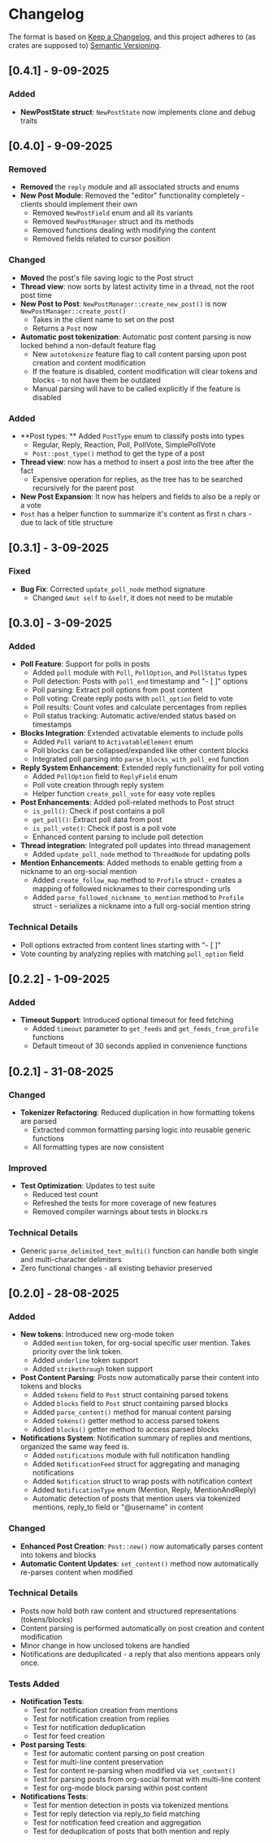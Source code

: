 # Changelog

The format is based on [Keep a Changelog](https://keepachangelog.com/en/1.0.0/),
and this project adheres to (as crates are supposed to) [Semantic Versioning](https://semver.org/spec/v2.0.0.html).

## [0.4.1] - 9-09-2025
### Added
- **NewPostState struct**: `NewPostState` now implements clone and debug traits

## [0.4.0] - 9-09-2025

### Removed
- **Removed** the `reply` module and all associated structs and enums
- **New Post Module**: Removed the "editor" functionality completely - clients should implement their own
  - Removed `NewPostField` enum and all its variants
  - Removed `NewPostManager` struct and its methods
  - Removed functions dealing with modifying the content
  - Removed fields related to cursor position

### Changed
- **Moved** the post's file saving logic to the Post struct
- **Thread view**: now sorts by latest activity time in a thread, not the root post time
- **New Post to Post**: `NewPostManager::create_new_post()` is now `NewPostManager::create_post()`
  - Takes in the client name to set on the post
  - Returns a `Post` now
- **Automatic post tokenization**: Automatic post content parsing is now locked behind a non-default feature flag
  - New `autotokenize` feature flag to call content parsing upon post creation and content modification
  - If the feature is disabled, content modification will clear tokens and blocks - to not have them be outdated
  - Manual parsing will have to be called explicitly if the feature is disabled
  
### Added
- **Post types: ** Added `PostType` enum to classify posts into types
  - Regular, Reply, Reaction, Poll, PollVote, SimplePollVote
  - `Post::post_type()` method to get the type of a post
- **Thread view**: now has a method to insert a post into the tree after the fact
  - Expensive operation for replies, as the tree has to be searched recursively for the parent post
- **New Post Expansion**: It now has helpers and fields to also be a reply or a vote
- `Post` has a helper function to summarize it's content as first n chars - due to lack of title structure

## [0.3.1] - 3-09-2025
### Fixed
- **Bug Fix**: Corrected `update_poll_node` method signature
  - Changed `&mut self` to `&self`, it does not need to be mutable

## [0.3.0] - 3-09-2025

### Added
- **Poll Feature**: Support for polls in posts
  - Added `poll` module with `Poll`, `PollOption`, and `PollStatus` types
  - Poll detection: Posts with `poll_end` timestamp and "- [ ]" options
  - Poll parsing: Extract poll options from post content
  - Poll voting: Create reply posts with `poll_option` field to vote
  - Poll results: Count votes and calculate percentages from replies
  - Poll status tracking: Automatic active/ended status based on timestamps
- **Blocks Integration**: Extended activatable elements to include polls
  - Added `Poll` variant to `ActivatableElement` enum
  - Poll blocks can be collapsed/expanded like other content blocks
  - Integrated poll parsing into `parse_blocks_with_poll_end` function
- **Reply System Enhancement**: Extended reply functionality for poll voting
  - Added `PollOption` field to `ReplyField` enum
  - Poll vote creation through reply system
  - Helper function `create_poll_vote` for easy vote replies
- **Post Enhancements**: Added poll-related methods to Post struct
  - `is_poll()`: Check if post contains a poll
  - `get_poll()`: Extract poll data from post
  - `is_poll_vote()`: Check if post is a poll vote
  - Enhanced content parsing to include poll detection
- **Thread integration**: Integrated poll updates into thread management
  - Added `update_poll_node` method to `ThreadNode` for updating polls
- **Mention Enhancements**: Added methods to enable getting from a nickname to an org-social mention
  - Added `create_follow_map` method to `Profile` struct - creates a mapping of followed nicknames to their corresponding urls
  - Added `parse_followed_nickname_to_mention` method to `Profile` struct - serializes a nickname into a full org-social mention string

### Technical Details
- Poll options extracted from content lines starting with "- [ ]"
- Vote counting by analyzing replies with matching `poll_option` field

## [0.2.2] - 1-09-2025

### Added
- **Timeout Support**: Introduced optional timeout for feed fetching
  - Added `timeout` parameter to `get_feeds` and `get_feeds_from_profile` functions
  - Default timeout of 30 seconds applied in convenience functions

## [0.2.1] - 31-08-2025

### Changed
- **Tokenizer Refactoring**: Reduced duplication in how formatting tokens are parsed
  - Extracted common formatting parsing logic into reusable generic functions
  - All formatting types are now consistent

### Improved
- **Test Optimization**: Updates to test suite
  - Reduced test count
  - Refreshed the tests for more coverage of new features
  - Removed compiler warnings about tests in blocks.rs

### Technical Details
- Generic `parse_delimited_text_multi()` function can handle both single and multi-character delimiters
- Zero functional changes - all existing behavior preserved

## [0.2.0] - 28-08-2025

### Added
- **New tokens**: Introduced new org-mode token
  - Added `mention` token, for org-social specific user mention. Takes priority over the link token.
  - Added `underline` token support
  - Added `strikethrough` token support
- **Post Content Parsing**: Posts now automatically parse their content into tokens and blocks
  - Added `tokens` field to `Post` struct containing parsed tokens
  - Added `blocks` field to `Post` struct containing parsed blocks
  - Added `parse_content()` method for manual content parsing
  - Added `tokens()` getter method to access parsed tokens
  - Added `blocks()` getter method to access parsed blocks
- **Notifications System**: Notification summary of replies and mentions, organized the same way feed is.
  - Added `notifications` module with full notification handling
  - Added `NotificationFeed` struct for aggregating and managing notifications
  - Added `Notification` struct to wrap posts with notification context
  - Added `NotificationType` enum (Mention, Reply, MentionAndReply)
  - Automatic detection of posts that mention users via tokenized mentions, reply_to field or "@username" in content

### Changed
- **Enhanced Post Creation**: `Post::new()` now automatically parses content into tokens and blocks
- **Automatic Content Updates**: `set_content()` method now automatically re-parses content when modified

### Technical Details
- Posts now hold both raw content and structured representations (tokens/blocks)
- Content parsing is performed automatically on post creation and content modification
- Minor change in how unclosed tokens are handled
- Notifications are deduplicated - a reply that also mentions appears only once.


### Tests Added
- **Notification Tests**: 
  - Test for notification creation from mentions
  - Test for notification creation from replies
  - Test for notification deduplication
  - Test for feed creation
- **Post parsing Tests**: 
  - Test for automatic content parsing on post creation
  - Test for multi-line content preservation
  - Test for content re-parsing when modified via `set_content()`
  - Test for parsing posts from org-social format with multi-line content
  - Test for org-mode block parsing within post content
- **Notifications Tests**: 
  - Test for mention detection in posts via tokenized mentions
  - Test for reply detection via reply_to field matching
  - Test for notification feed creation and aggregation
  - Test for deduplication of posts that both mention and reply
